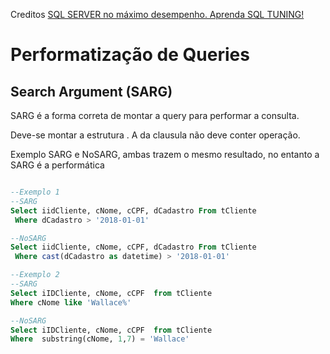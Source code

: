 Creditos [SQL SERVER no máximo desempenho. Aprenda SQL TUNING!](https://www.udemy.com/course/tuning-em-t-sql/)

# Performatização de Queries
## Search Argument (SARG)
SARG é a forma correta de montar a query para performar a consulta.

Deve-se montar a estrutura <Coluna> <Operador> <Valor>. A <Coluna> da clausula não deve conter operação.

Exemplo SARG e NoSARG, ambas trazem o mesmo resultado, no entanto a SARG é a performática
```sql

--Exemplo 1
--SARG
Select iidCliente, cNome, cCPF, dCadastro From tCliente 
 Where dCadastro > '2018-01-01'

--NoSARG
Select iidCliente, cNome, cCPF, dCadastro From tCliente 
 Where cast(dCadastro as datetime) > '2018-01-01'

--Exemplo 2
--SARG
Select iIDCliente, cNome, cCPF  from tCliente 
Where cNome like 'Wallace%'

--NoSARG
Select iIDCliente, cNome, cCPF  from tCliente 
Where  substring(cNome, 1,7) = 'Wallace'
```
